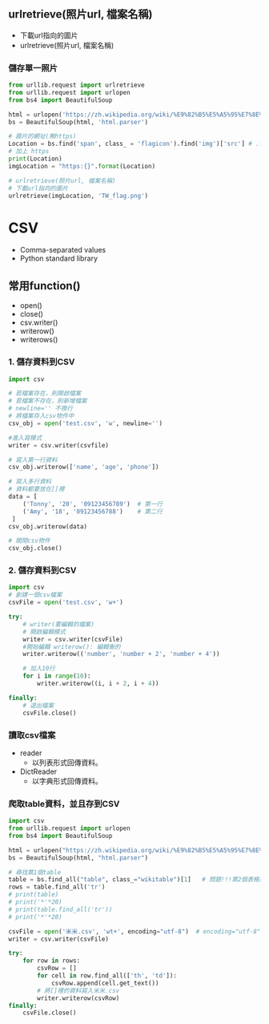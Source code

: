 ## urlretrieve(照片url, 檔案名稱)
- 下載url指向的圖片
- urlretrieve(照片url, 檔案名稱)

### 儲存單一照片
```python
from urllib.request import urlretrieve
from urllib.request import urlopen
from bs4 import BeautifulSoup

html = urlopen('https://zh.wikipedia.org/wiki/%E9%82%B5%E5%A5%95%E7%8E%AB')
bs = BeautifulSoup(html, 'html.parser')

# 圖片的網址(無https)
Location = bs.find('span', class_ = 'flagicon').find('img')['src'] # .find('img').attrs['src'] 也可以
# 加上 https
print(Location)
imgLocation = "https:{}".format(Location)

# urlretrieve(照片url, 檔案名稱)
# 下載url指向的圖片
urlretrieve(imgLocation, 'TW_flag.png')
```

# CSV
- Comma-separated values
- Python standard library

## 常用function()
- open()
- close()
- csv.writer()
- writerow()
- writerows()

### 1. 儲存資料到CSV
```python
import csv

# 若檔案存在，則開啟檔案
# 若檔案不存在，則新增檔案
# newline='' 不換行
# 將檔案存入csv物件中
csv_obj = open('test.csv', 'w', newline='')

#進入寫模式
writer = csv.writer(csvfile)

# 寫入第一行資料
csv_obj.writerow(['name', 'age', 'phone'])

# 寫入多行資料
# 資料都要放在[]裡
data = [
	('Tonny', '20', '09123456789')  # 第一行
	('Amy', '18', '09123456788')    # 第二行
 ]
csv_obj.writerow(data)

# 關閉csv物件
csv_obj.close()
```
### 2. 儲存資料到CSV
```python
import csv
# 創建一個csv檔案
csvFile = open('test.csv', 'w+')

try:
    # writer(要編輯的檔案)
    # 開啟編輯模式
    writer = csv.writer(csvFile)
    #開始編輯 writerow(): 編輯衡的
    writer.writerow(('number', 'number + 2', 'number + 4'))

    # 加入10行
    for i in range(10):
        writer.writerow((i, i + 2, i + 4))

finally:
    # 退出檔案
    csvFile.close()

```

### 讀取csv檔案
- reader
    - 以列表形式回傳資料。
- DictReader
    - 以字典形式回傳資料。 

### 爬取table資料，並且存到CSV
```python
import csv
from urllib.request import urlopen
from bs4 import BeautifulSoup

html = urlopen("https://zh.wikipedia.org/wiki/%E9%82%B5%E5%A5%95%E7%8E%AB")
bs = BeautifulSoup(html, "html.parser")

# 尋找第1個table
table = bs.find_all("table", class_="wikitable")[1]   # 問題!!!第2個表格就亂掉，好像會自動換行
rows = table.find_all('tr')
# print(table)
# print('*'*20)
# print(table.find_all('tr'))
# print('*'*20)

csvFile = open('米米.csv', 'wt+', encoding="utf-8")  # encoding="utf-8" ??? 不加有錯誤
writer = csv.writer(csvFile)

try:
    for row in rows:
        csvRow = []
        for cell in row.find_all(['th', 'td']):
            csvRow.append(cell.get_text())
        # 將[]裡的資料寫入米米.csv
        writer.writerow(csvRow)
finally:
    csvFile.close()
```
